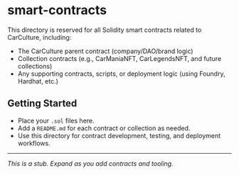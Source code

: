 # smart-contracts

This directory is reserved for all Solidity smart contracts related to CarCulture, including:
- The CarCulture parent contract (company/DAO/brand logic)
- Collection contracts (e.g., CarManiaNFT, CarLegendsNFT, and future collections)
- Any supporting contracts, scripts, or deployment logic (using Foundry, Hardhat, etc.)

## Getting Started
- Place your `.sol` files here.
- Add a `README.md` for each contract or collection as needed.
- Use this directory for contract development, testing, and deployment workflows.

---

*This is a stub. Expand as you add contracts and tooling.*
